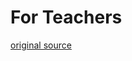 # For Teachers

[original source](https://github.com/DigitalCareerInstitute/UIB-layout-grid-parent/tree/main)
